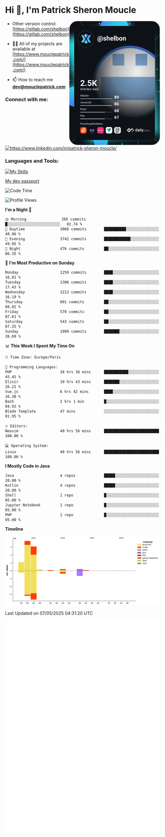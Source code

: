  
  <div align="left">
  <h1 align="left"> Hi 👋, I'm Patrick Sheron Moucle</h1>
<a     href="https://app.daily.dev/shelbon"><img src="https://github.com/shelbon/shelbon/blob/main/devcard.svg"  width="295" align="right" alt="shelbon's Dev Card"/></a>

- Other version control: [https://gitlab.com/shelbon](https://gitlab.com/shelbon)
- 👨‍💻 All of my projects are available at [https://www.mouclepatrick.com/](https://www.mouclepatrick.com/)

- 📫 How to reach me **dev@mouclepatrick.com**

<h3 align="left">Connect with me:</h3>
<p align="left">
<a href="https://linkedin.com/in/https://www.linkedin.com/in/patrick-sheron-moucle/" target="blank"  ><img align="center" src="https://raw.githubusercontent.com/rahuldkjain/github-profile-readme-generator/master/src/images/icons/Social/linked-in-alt.svg" alt="https://www.linkedin.com/in/patrick-sheron-moucle/" height="30" width="40" /></a>
</p>

<h3 align="left">Languages and Tools:</h3>
 
 [![My Skills](https://skillicons.dev/icons?i=kotlin,java,svelte,vue,spring,laravel,nuxt,htmx,go,php,elixir,graphql,css,html,tailwind,idea,vscode,redis,git,gitlab&perline=6&theme=light)](https://skillicons.dev)

[My dev passport](https://passeport.dev/p/e96cf336-11d7-4edd-916d-11af626333a8)
<!--START_SECTION:waka-->
![Code Time](http://img.shields.io/badge/Code%20Time-5%2C735%20hrs%2058%20mins-blue)

![Profile Views](http://img.shields.io/badge/Profile%20Views-0-blue)

**I'm a Night 🦉** 

```text
🌞 Morning                205 commits         █░░░░░░░░░░░░░░░░░░░░░░░░   02.74 % 
🌆 Daytime                3068 commits        ██████████░░░░░░░░░░░░░░░   40.96 % 
🌃 Evening                3742 commits        ████████████░░░░░░░░░░░░░   49.95 % 
🌙 Night                  476 commits         ██░░░░░░░░░░░░░░░░░░░░░░░   06.35 % 
```
📅 **I'm Most Productive on Sunday** 

```text
Monday                   1259 commits        ████░░░░░░░░░░░░░░░░░░░░░   16.81 % 
Tuesday                  1306 commits        ████░░░░░░░░░░░░░░░░░░░░░   17.43 % 
Wednesday                1213 commits        ████░░░░░░░░░░░░░░░░░░░░░   16.19 % 
Thursday                 601 commits         ██░░░░░░░░░░░░░░░░░░░░░░░   08.02 % 
Friday                   570 commits         ██░░░░░░░░░░░░░░░░░░░░░░░   07.61 % 
Saturday                 543 commits         ██░░░░░░░░░░░░░░░░░░░░░░░   07.25 % 
Sunday                   1999 commits        ███████░░░░░░░░░░░░░░░░░░   26.69 % 
```


📊 **This Week I Spent My Time On** 

```text
🕑︎ Time Zone: Europe/Paris

💬 Programming Languages: 
PHP                      18 hrs 36 mins      ███████████░░░░░░░░░░░░░░   45.45 % 
Elixir                   10 hrs 43 mins      ███████░░░░░░░░░░░░░░░░░░   26.21 % 
Vue.js                   6 hrs 42 mins       ████░░░░░░░░░░░░░░░░░░░░░   16.38 % 
Bash                     2 hrs 1 min         █░░░░░░░░░░░░░░░░░░░░░░░░   04.93 % 
Blade Template           47 mins             ░░░░░░░░░░░░░░░░░░░░░░░░░   01.95 % 

🔥 Editors: 
Neovim                   40 hrs 56 mins      █████████████████████████   100.00 % 

💻 Operating System: 
Linux                    40 hrs 56 mins      █████████████████████████   100.00 % 
```

**I Mostly Code in Java** 

```text
Java                     4 repos             █████░░░░░░░░░░░░░░░░░░░░   20.00 % 
Kotlin                   4 repos             █████░░░░░░░░░░░░░░░░░░░░   20.00 % 
Shell                    1 repo              █░░░░░░░░░░░░░░░░░░░░░░░░   05.00 % 
Jupyter Notebook         1 repo              █░░░░░░░░░░░░░░░░░░░░░░░░   05.00 % 
PHP                      1 repo              █░░░░░░░░░░░░░░░░░░░░░░░░   05.00 % 
```



**Timeline**

![Lines of Code chart](https://raw.githubusercontent.com/shelbon/shelbon/main/assets/bar_graph.png)


 Last Updated on 07/05/2025 04:31:20 UTC
<!--END_SECTION:waka--> 
![Metrics](https://github.com/shelbon/shelbon/blob/main/github-metrics.svg)
